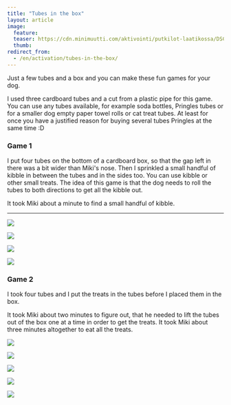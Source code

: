 ```yaml
---
title: "Tubes in the box"
layout: article
image:
  feature:
  teaser: https://cdn.minimuutti.com/aktivointi/putkilot-laatikossa/DSC48624-245px.jpg
  thumb:
redirect_from:
  - /en/activation/tubes-in-the-box/
---
```


Just a few tubes and a box and you can make these fun games for your dog.

I used three cardboard tubes and a cut from a plastic pipe for this game. You can use any tubes available, for example soda bottles, Pringles tubes or for a smaller dog empty paper towel rolls or cat treat tubes. At least for once you have a justified reason for buying several tubes Pringles at the same time :D

### Game 1

I put four tubes on the bottom of a cardboard box, so that the gap left in there was a bit wider than Miki's nose. Then I sprinkled a small handful of kibble in between the tubes and in the sides too. You can use kibble or other small treats. The idea of this game is that the dog needs to roll the tubes to both directions to get all the kibble out.

It took Miki about a minute to find a small handful of kibble.

---

![](https://cdn.minimuutti.com/aktivointi/putkilot-laatikossa/DSC47163-800px.jpg)

![](https://cdn.minimuutti.com/aktivointi/putkilot-laatikossa/DSC47197-800px.jpg)

![](https://cdn.minimuutti.com/aktivointi/putkilot-laatikossa/DSC47175-800px.jpg)

![](https://cdn.minimuutti.com/aktivointi/putkilot-laatikossa/DSC47219-800px.jpg)

### Game 2

I took four tubes and I put the treats in the tubes before I placed them in the box.

It took Miki about two minutes to figure out, that he needed to lift the tubes out of the box one at a time in order to get the treats. It took Miki about three minutes altogether to eat all the treats.

![](https://cdn.minimuutti.com/aktivointi/putkilot-laatikossa/DSC48624-800px.jpg)

![](https://cdn.minimuutti.com/aktivointi/putkilot-laatikossa/DSC48626-800px.jpg)

![](https://cdn.minimuutti.com/aktivointi/putkilot-laatikossa/DSC48644-800px.jpg)

![](https://cdn.minimuutti.com/aktivointi/putkilot-laatikossa/DSC48649-800px.jpg)

![](https://cdn.minimuutti.com/aktivointi/putkilot-laatikossa/DSC48651-800px.jpg)
